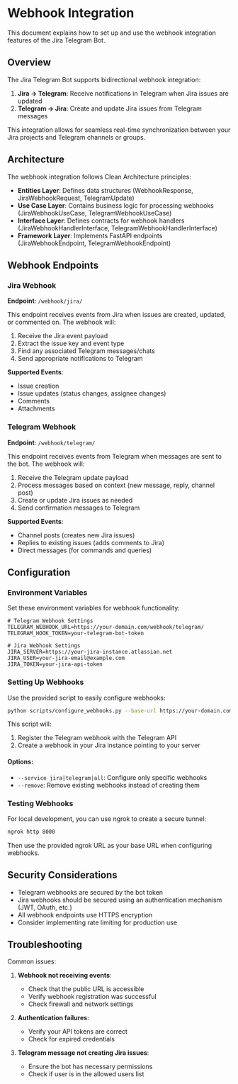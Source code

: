 # Webhook Integration

This document explains how to set up and use the webhook integration features of the Jira Telegram Bot.

## Overview

The Jira Telegram Bot supports bidirectional webhook integration:

1. **Jira → Telegram**: Receive notifications in Telegram when Jira issues are updated
2. **Telegram → Jira**: Create and update Jira issues from Telegram messages

This integration allows for seamless real-time synchronization between your Jira projects and Telegram channels or groups.

## Architecture

The webhook integration follows Clean Architecture principles:

- **Entities Layer**: Defines data structures (WebhookResponse, JiraWebhookRequest, TelegramUpdate)
- **Use Case Layer**: Contains business logic for processing webhooks (JiraWebhookUseCase, TelegramWebhookUseCase)
- **Interface Layer**: Defines contracts for webhook handlers (JiraWebhookHandlerInterface, TelegramWebhookHandlerInterface)
- **Framework Layer**: Implements FastAPI endpoints (JiraWebhookEndpoint, TelegramWebhookEndpoint)

## Webhook Endpoints

### Jira Webhook

**Endpoint**: `/webhook/jira/`

This endpoint receives events from Jira when issues are created, updated, or commented on. The webhook will:

1. Receive the Jira event payload
2. Extract the issue key and event type
3. Find any associated Telegram messages/chats
4. Send appropriate notifications to Telegram

**Supported Events**:
- Issue creation
- Issue updates (status changes, assignee changes)
- Comments
- Attachments

### Telegram Webhook

**Endpoint**: `/webhook/telegram/`

This endpoint receives events from Telegram when messages are sent to the bot. The webhook will:

1. Receive the Telegram update payload
2. Process messages based on context (new message, reply, channel post)
3. Create or update Jira issues as needed
4. Send confirmation messages to Telegram

**Supported Events**:
- Channel posts (creates new Jira issues)
- Replies to existing issues (adds comments to Jira)
- Direct messages (for commands and queries)

## Configuration

### Environment Variables

Set these environment variables for webhook functionality:

```
# Telegram Webhook Settings
TELEGRAM_WEBHOOK_URL=https://your-domain.com/webhook/telegram/
TELEGRAM_HOOK_TOKEN=your-telegram-bot-token

# Jira Webhook Settings
JIRA_SERVER=https://your-jira-instance.atlassian.net
JIRA_USER=your-jira-email@example.com
JIRA_TOKEN=your-jira-api-token
```

### Setting Up Webhooks

Use the provided script to easily configure webhooks:

```bash
python scripts/configure_webhooks.py --base-url https://your-domain.com
```

This script will:
1. Register the Telegram webhook with the Telegram API
2. Create a webhook in your Jira instance pointing to your server

#### Options:

- `--service jira|telegram|all`: Configure only specific webhooks
- `--remove`: Remove existing webhooks instead of creating them

### Testing Webhooks

For local development, you can use ngrok to create a secure tunnel:

```bash
ngrok http 8000
```

Then use the provided ngrok URL as your base URL when configuring webhooks.

## Security Considerations

- Telegram webhooks are secured by the bot token
- Jira webhooks should be secured using an authentication mechanism (JWT, OAuth, etc.)
- All webhook endpoints use HTTPS encryption
- Consider implementing rate limiting for production use

## Troubleshooting

Common issues:

1. **Webhook not receiving events**:
   - Check that the public URL is accessible
   - Verify webhook registration was successful
   - Check firewall and network settings

2. **Authentication failures**:
   - Verify your API tokens are correct
   - Check for expired credentials

3. **Telegram message not creating Jira issues**:
   - Ensure the bot has necessary permissions
   - Check if user is in the allowed users list
